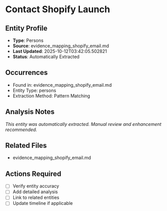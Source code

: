 # Contact Shopify Launch

## Entity Profile
- **Type**: Persons
- **Source**: evidence_mapping_shopify_email.md
- **Last Updated**: 2025-10-12T03:42:05.502821
- **Status**: Automatically Extracted

## Occurrences
- Found in: evidence_mapping_shopify_email.md
- Entity Type: persons
- Extraction Method: Pattern Matching

## Analysis Notes
*This entity was automatically extracted. Manual review and enhancement recommended.*

## Related Files
- evidence_mapping_shopify_email.md

## Actions Required
- [ ] Verify entity accuracy
- [ ] Add detailed analysis
- [ ] Link to related entities
- [ ] Update timeline if applicable
